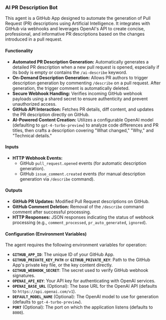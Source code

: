 ### AI PR Description Bot

This agent is a GitHub App designed to automate the generation of Pull Request (PR) descriptions using Artificial Intelligence. It integrates with GitHub via webhooks and leverages OpenAI's API to create concise, professional, and informative PR descriptions based on the changes introduced in a pull request.

#### Functionality

*   **Automated PR Description Generation:** Automatically generates a detailed PR description when a new pull request is opened, especially if its body is empty or contains the `/ai-describe` keyword.
*   **On-Demand Description Generation:** Allows PR authors to trigger description generation by commenting `/describe` on a pull request. After generation, the trigger comment is automatically deleted.
*   **Secure Webhook Handling:** Verifies incoming GitHub webhook payloads using a shared secret to ensure authenticity and prevent unauthorized access.
*   **GitHub API Interaction:** Fetches PR details, diff content, and updates the PR description directly on GitHub.
*   **AI-Powered Content Creation:** Utilizes a configurable OpenAI model (defaulting to `gpt-4-turbo-preview`) to analyze code differences and PR titles, then crafts a description covering "What changed," "Why," and "Technical details."

#### Inputs

*   **HTTP Webhook Events:**
    *   GitHub `pull_request.opened` events (for automatic description generation).
    *   GitHub `issue_comment.created` events (for manual description generation via `/describe` command).

#### Outputs

*   **GitHub PR Updates:** Modified Pull Request descriptions on GitHub.
*   **GitHub Comment Deletion:** Removal of the `/describe` command comment after successful processing.
*   **HTTP Responses:** JSON responses indicating the status of webhook processing (e.g., `comment_processed`, `pr_auto_generated`, `ignored`).

#### Configuration (Environment Variables)

The agent requires the following environment variables for operation:

*   **`GITHUB_APP_ID`**: The unique ID of your GitHub App.
*   **`GITHUB_PRIVATE_KEY_PATH`** or **`GITHUB_PRIVATE_KEY`**: Path to the GitHub App's private key file, or the key content directly.
*   **`GITHUB_WEBHOOK_SECRET`**: The secret used to verify GitHub webhook signatures.
*   **`OPENAI_API_KEY`**: Your API key for authenticating with OpenAI services.
*   **`OPENAI_BASE_URL`** (Optional): The base URL for the OpenAI API (defaults to `https://api.openai.com/v1`).
*   **`DEFAULT_MODEL_NAME`** (Optional): The OpenAI model to use for generation (defaults to `gpt-4-turbo-preview`).
*   **`PORT`** (Optional): The port on which the application listens (defaults to `8000`).
